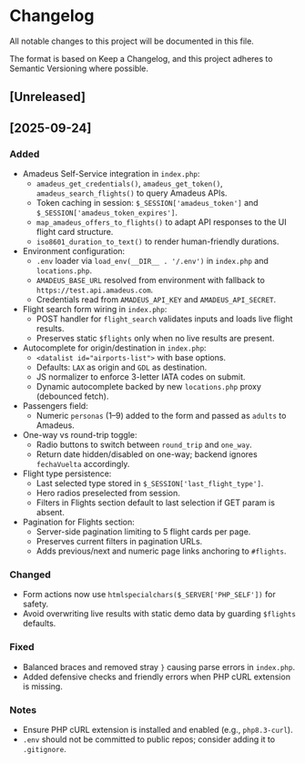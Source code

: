 # Changelog

All notable changes to this project will be documented in this file.

The format is based on Keep a Changelog, and this project adheres to Semantic Versioning where possible.

## [Unreleased]

## [2025-09-24]
### Added
- Amadeus Self-Service integration in `index.php`:
  - `amadeus_get_credentials()`, `amadeus_get_token()`, `amadeus_search_flights()` to query Amadeus APIs.
  - Token caching in session: `$_SESSION['amadeus_token']` and `$_SESSION['amadeus_token_expires']`.
  - `map_amadeus_offers_to_flights()` to adapt API responses to the UI flight card structure.
  - `iso8601_duration_to_text()` to render human-friendly durations.
- Environment configuration:
  - `.env` loader via `load_env(__DIR__ . '/.env')` in `index.php` and `locations.php`.
  - `AMADEUS_BASE_URL` resolved from environment with fallback to `https://test.api.amadeus.com`.
  - Credentials read from `AMADEUS_API_KEY` and `AMADEUS_API_SECRET`.
- Flight search form wiring in `index.php`:
  - POST handler for `flight_search` validates inputs and loads live flight results.
  - Preserves static `$flights` only when no live results are present.
- Autocomplete for origin/destination in `index.php`:
  - `<datalist id="airports-list">` with base options.
  - Defaults: `LAX` as origin and `GDL` as destination.
  - JS normalizer to enforce 3-letter IATA codes on submit.
  - Dynamic autocomplete backed by new `locations.php` proxy (debounced fetch).
- Passengers field:
  - Numeric `personas` (1–9) added to the form and passed as `adults` to Amadeus.
- One-way vs round-trip toggle:
  - Radio buttons to switch between `round_trip` and `one_way`.
  - Return date hidden/disabled on one-way; backend ignores `fechaVuelta` accordingly.
- Flight type persistence:
  - Last selected type stored in `$_SESSION['last_flight_type']`.
  - Hero radios preselected from session.
  - Filters in Flights section default to last selection if GET param is absent.
- Pagination for Flights section:
  - Server-side pagination limiting to 5 flight cards per page.
  - Preserves current filters in pagination URLs.
  - Adds previous/next and numeric page links anchoring to `#flights`.

### Changed
- Form actions now use `htmlspecialchars($_SERVER['PHP_SELF'])` for safety.
- Avoid overwriting live results with static demo data by guarding `$flights` defaults.

### Fixed
- Balanced braces and removed stray `}` causing parse errors in `index.php`.
- Added defensive checks and friendly errors when PHP cURL extension is missing.

### Notes
- Ensure PHP cURL extension is installed and enabled (e.g., `php8.3-curl`).
- `.env` should not be committed to public repos; consider adding it to `.gitignore`.
